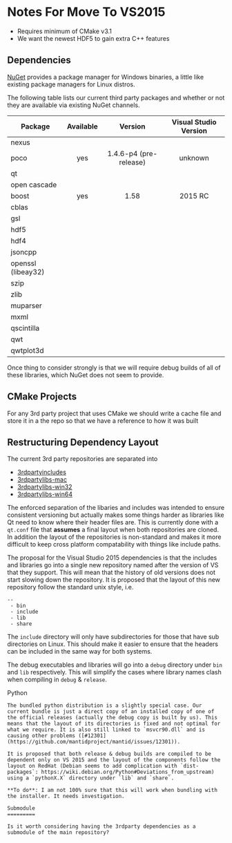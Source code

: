 Notes For Move To VS2015
========================

* Requires minimum of CMake v3.1
* We want the newest HDF5 to gain extra C++ features


Dependencies
------------

[NuGet](https://www.nuget.org/) provides a package manager for Windows binaries, a little like existing package managers for Linux distros.

The following table lists our current third party packages and whether or not they are available via existing NuGet channels.

| Package            | Available  | Version                 | Visual Studio Version |
|--------------------|:----------:|:-----------------------:|:---------------------:|
| nexus              |            |                         |                       |
| poco               | yes        | 1.4.6-p4 (pre-release)  | unknown               |
| qt                 |            |                         |                       |
| open cascade       |            |                         |                       |
| boost              | yes        | 1.58                    |  2015 RC              |
| cblas              |            |                         |                       |
| gsl                |            |                         |                       |
| hdf5               |            |                         |                       |
| hdf4               |            |                         |                       |
| jsoncpp            |            |                         |                       |
| openssl (libeay32) |            |                         |                       |
| szip               |            |                         |                       |
| zlib               |            |                         |                       |
| muparser           |            |                         |                       |
| mxml               |            |                         |                       |
| qscintilla         |            |                         |                       |
| qwt                |            |                         |                       |
| qwtplot3d          |            |                         |                       |

Once thing to consider strongly is that we will require debug builds of all of these libraries, which NuGet does not seem to provide.

CMake Projects
--------------
For any 3rd party project that uses CMake we should write a cache file and store it in a the repo so that we have a reference to how it was built

Restructuring Dependency Layout
-------------------------------

The current 3rd party repositories are separated into

* [3rdpartyincludes](https://github.com/mantidproject/3rdpartyincludes)
* [3rdpartylibs-mac](https://github.com/mantidproject/3rdpartylibs-mac)
* [3rdpartylibs-win32](https://github.com/mantidproject/3rdpartylibs-win32)
* [3rdpartylibs-win64](https://github.com/mantidproject/3rdpartylibs-win64)

The enforced separation of the libaries and includes was intended to ensure consistent versioning but actually makes some things harder as libraries like Qt need to know where their header files are. This is currently done with a `qt.conf` file that **assumes** a final layout when both repositories are cloned. In addition the layout of the repositories is non-standard and makes it more difficult to keep cross platform compatability with things like include paths.

The proposal for the Visual Studio 2015 dependencies is that the includes and libraries go into a single new repository named after the version of VS that they support. This will mean that the history of old versions does not start slowing down the repository. It is proposed that the layout of this new repository follow the standard unix style, i.e.

```
--
 - bin
 - include
 - lib
 - share
```

The `include` directory will only have subdirectories for those that have sub directories on Linux. This should make it easier to ensure that the headers can be included in the same way for both systems.

The debug executables and libraries will go into a `debug` directory under `bin` and `lib` respectively. This will simplify the cases where library names clash when compiling in `debug` & `release`.

Python
~~~~~~
The bundled python distribution is a slightly special case. Our current bundle is just a direct copy of an installed copy of one of the official releases (actually the debug copy is built by us). This means that the layout of its directories is fixed and not optimal for what we require. It is also still linked to `msvcr90.dll` and is causing other problems ([#12301](https://github.com/mantidproject/mantid/issues/12301)).

It is proposed that both release & debug builds are compiled to be dependent only on VS 2015 and the layout of the components follow the layout on RedHat (Debian seems to add complication with `dist-packages`: https://wiki.debian.org/Python#Deviations_from_upstream) using a `pythonX.X` directory under `lib` and `share`.

**To do**: I am not 100% sure that this will work when bundling with the installer. It needs investigation.

Submodule
=========

Is it worth considering having the 3rdparty dependencies as a submodule of the main repository?



